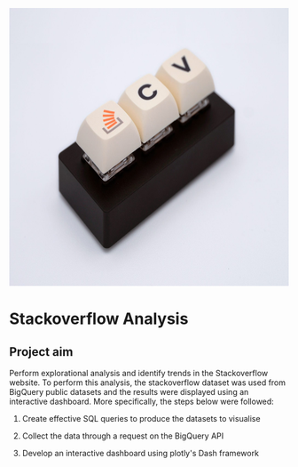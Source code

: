 <p align="center">
  <img src="Stackoverflow_key.jpeg" width="900" height="500">
</p>

# Stackoverflow Analysis

## Project aim

Perform explorational analysis and identify trends in the Stackoverflow website. To perform this analysis, the stackoverflow dataset was used from BigQuery public datasets and the results were displayed using an interactive dashboard. More specifically, the steps below were followed:

1. Create effective SQL queries to produce the datasets to visualise

2. Collect the data through a request on the BigQuery API

3. Develop an interactive dashboard using plotly's Dash framework


